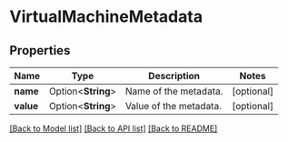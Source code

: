 # VirtualMachineMetadata

## Properties

Name | Type | Description | Notes
------------ | ------------- | ------------- | -------------
**name** | Option<**String**> | Name of the metadata. | [optional]
**value** | Option<**String**> | Value of the metadata. | [optional]

[[Back to Model list]](../README.md#documentation-for-models) [[Back to API list]](../README.md#documentation-for-api-endpoints) [[Back to README]](../README.md)


